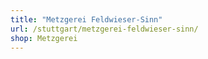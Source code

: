 ```yaml
---
title: "Metzgerei Feldwieser-Sinn"
url: /stuttgart/metzgerei-feldwieser-sinn/
shop: Metzgerei
---
```

